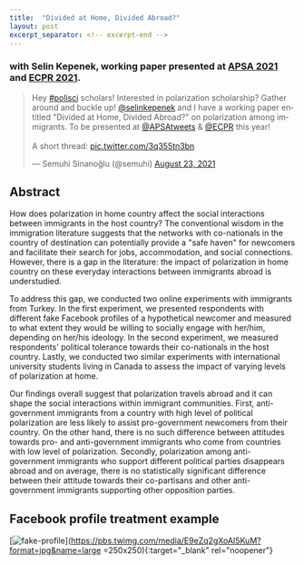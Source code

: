 ```yaml
---
title:  "Divided at Home, Divided Abroad?"
layout: post
excerpt_separator: <!-- excerpt-end -->
---
```

### with Selin Kepenek, working paper presented at [APSA 2021](https://tinyurl.com/yfudmjpw) and [ECPR 2021](https://ecpr.eu/Events/Event/PaperDetails/57133). 

<blockquote class="twitter-tweet" data-theme="dark"><p lang="en" dir="ltr">Hey <a href="https://twitter.com/hashtag/polisci?src=hash&amp;ref_src=twsrc%5Etfw">#polisci</a> scholars! Interested in polarization scholarship? Gather around and buckle up! <a href="https://twitter.com/selinkepenek?ref_src=twsrc%5Etfw">@selinkepenek</a> and I have a working paper entitled &quot;Divided at Home, Divided Abroad?&quot; on polarization among immigrants. To be presented at <a href="https://twitter.com/APSAtweets?ref_src=twsrc%5Etfw">@APSAtweets</a> &amp; <a href="https://twitter.com/ECPR?ref_src=twsrc%5Etfw">@ECPR</a> this year! <br><br>A short thread: <a href="https://t.co/3q355tn3bn">pic.twitter.com/3q355tn3bn</a></p>&mdash; Semuhi Sinanoğlu (@semuhi) <a href="https://twitter.com/semuhi/status/1429841637581238272?ref_src=twsrc%5Etfw">August 23, 2021</a></blockquote> <script async src="https://platform.twitter.com/widgets.js" charset="utf-8"></script>

<!-- excerpt-end -->

## Abstract 

How does polarization in home country affect the social interactions between immigrants in the host country? The conventional wisdom in the immigration literature suggests that the networks with co-nationals in the country of destination can potentially provide a "safe haven" for newcomers and facilitate their search for jobs, accommodation, and social connections. However, there is a gap in the literature: the impact of polarization in home country on these everyday interactions between immigrants abroad is understudied.

To address this gap, we conducted two online experiments with immigrants from Turkey. In the first experiment, we presented respondents with different fake Facebook profiles of a hypothetical newcomer and measured to what extent they would be willing to socially engage with her/him, depending on her/his ideology. In the second experiment, we measured respondents' political tolerance towards their co-nationals in the host country. Lastly, we conducted two similar experiments with international university students living in Canada to assess the impact of varying levels of polarization at home.

Our findings overall suggest that polarization travels abroad and it can shape the social interactions within immigrant communities. First, anti-government immigrants from a country with high level of political polarization are less likely to assist pro-government newcomers from their country. On the other hand, there is no such difference between attitudes towards pro- and anti-government immigrants who come from countries with low level of polarization. Secondly, polarization among anti-government immigrants who support different political parties disappears abroad and on average, there is no statistically significant difference between their attitude towards their co-partisans and other anti-government immigrants supporting other opposition parties.

## Facebook profile treatment example
 
[![fake-profile](https://pbs.twimg.com/media/E9eZq2gXoAI5KuM?format=jpg&name=large)](https://pbs.twimg.com/media/E9eZq2gXoAI5KuM?format=jpg&name=large =250x250){:target="_blank" rel="noopener"}   




